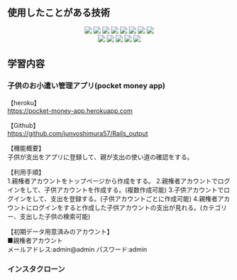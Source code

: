 ## 使用したことがある技術
<p align="center">
  <img src="https://img.shields.io/badge/-Ruby%20on%20Rails-333333?style=flat&logo=ruby-on-rails&logoColor=CC0000">
  <img src="https://img.shields.io/badge/-Ruby-333333?style=flat&logo=Ruby&logoColor=CC342D">
  <img src="https://img.shields.io/badge/-JavaScript-333333?style=flat&logo=javascript">
  <img src="https://img.shields.io/badge/-HTML-333333?style=flat&logo=HTML5">
  <img src="https://img.shields.io/badge/-CSS-333333?style=flat&logo=CSS3&logoColor=1572B6">
  <img src="https://img.shields.io/badge/-Bootstrap-333333?style=flat&logo=bootstrap&logoColor=563D7C">  
  <img src="https://img.shields.io/badge/-MySQL-333333?style=flat&logo=mysql">
  <img src="https://img.shields.io/badge/-Redis-333333?style=flat&logo=redis&logoColor=DC382D">
  <br>
  <img src="https://img.shields.io/badge/-Git-333333?style=flat&logo=git">
  <img src="https://img.shields.io/badge/-GitHub-333333?style=flat&logo=github">
  <img src="https://img.shields.io/badge/-Bitbucket-333333?style=flat&logo=bitbucket&logoColor=0052CC">
  <img src="https://img.shields.io/badge/-Visual%20Studio%20Code-333333?style=flat&logo=visual-studio-code&logoColor=007ACC">
  <img src="https://img.shields.io/badge/-Heroku-333333?style=flat&logo=Heroku&logoColor=430098">
</p>

## 学習内容

### 子供のお小遣い管理アプリ(pocket money app)

【heroku】  
https://pocket-money-app.herokuapp.com

【Github】  
https://github.com/junyoshimura57/Rails_output

【機能概要】  
子供が支出をアプリに登録して、親が支出の使い道の確認をする。

【利用手順】  
1.親権者アカウントをトップページから作成をする。
2.親権者アカウントでログインをして、子供アカウントを作成する。(複数作成可能)
3.子供アカウントでログインをして、支出を登録する。(子供アカウントごとに作成可能)
4.親権者アカウントにログインをすると作成した子供アカウントの支出が見れる。(カテゴリー、支出した子供の検索可能)

【初期データ用意済みのアカウント】  
■親権者アカウント  
メールアドレス:admin@admin
パスワード:admin

### インスタクローン
